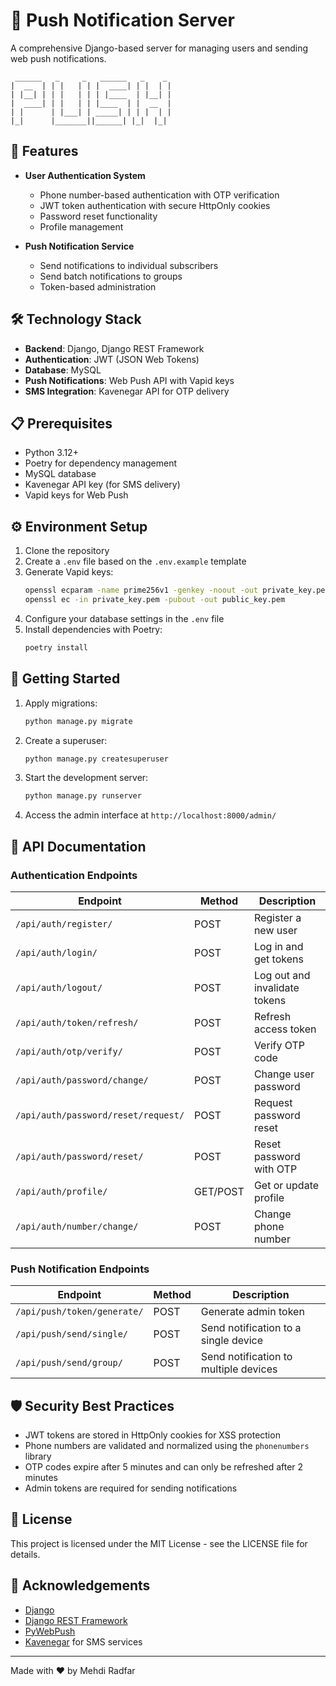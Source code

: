 # 🔔 Push Notification Server

A comprehensive Django-based server for managing users and sending web push notifications.

```
 ______   _     _   ______   _    _
|  __  | | |   | | |  ____| | |  | |
| |__| | | |   | | | |____  | |__| |
|  ____| | |   | | |____  | |  __  |
| |      | |___| | _____| | | |  | |
|_|      |_______||______| |_|  |_|
```

## 🌟 Features

- **User Authentication System**
  - Phone number-based authentication with OTP verification
  - JWT token authentication with secure HttpOnly cookies
  - Password reset functionality
  - Profile management

- **Push Notification Service**
  - Send notifications to individual subscribers
  - Send batch notifications to groups
  - Token-based administration

## 🛠 Technology Stack

- **Backend**: Django, Django REST Framework
- **Authentication**: JWT (JSON Web Tokens)
- **Database**: MySQL
- **Push Notifications**: Web Push API with Vapid keys
- **SMS Integration**: Kavenegar API for OTP delivery

## 📋 Prerequisites

- Python 3.12+
- Poetry for dependency management
- MySQL database
- Kavenegar API key (for SMS delivery)
- Vapid keys for Web Push

## ⚙️ Environment Setup

1. Clone the repository
2. Create a `.env` file based on the `.env.example` template
3. Generate Vapid keys:
   ```bash
   openssl ecparam -name prime256v1 -genkey -noout -out private_key.pem
   openssl ec -in private_key.pem -pubout -out public_key.pem
   ```
4. Configure your database settings in the `.env` file
5. Install dependencies with Poetry:
   ```bash
   poetry install
   ```

## 🚀 Getting Started

1. Apply migrations:
   ```bash
   python manage.py migrate
   ```

2. Create a superuser:
   ```bash
   python manage.py createsuperuser
   ```

3. Start the development server:
   ```bash
   python manage.py runserver
   ```

4. Access the admin interface at `http://localhost:8000/admin/`

## 📝 API Documentation

### Authentication Endpoints

| Endpoint | Method | Description |
|----------|--------|-------------|
| `/api/auth/register/` | POST | Register a new user |
| `/api/auth/login/` | POST | Log in and get tokens |
| `/api/auth/logout/` | POST | Log out and invalidate tokens |
| `/api/auth/token/refresh/` | POST | Refresh access token |
| `/api/auth/otp/verify/` | POST | Verify OTP code |
| `/api/auth/password/change/` | POST | Change user password |
| `/api/auth/password/reset/request/` | POST | Request password reset |
| `/api/auth/password/reset/` | POST | Reset password with OTP |
| `/api/auth/profile/` | GET/POST | Get or update profile |
| `/api/auth/number/change/` | POST | Change phone number |

### Push Notification Endpoints

| Endpoint | Method | Description |
|----------|--------|-------------|
| `/api/push/token/generate/` | POST | Generate admin token |
| `/api/push/send/single/` | POST | Send notification to a single device |
| `/api/push/send/group/` | POST | Send notification to multiple devices |

## 🛡️ Security Best Practices

- JWT tokens are stored in HttpOnly cookies for XSS protection
- Phone numbers are validated and normalized using the `phonenumbers` library
- OTP codes expire after 5 minutes and can only be refreshed after 2 minutes
- Admin tokens are required for sending notifications

## 📄 License

This project is licensed under the MIT License - see the LICENSE file for details.

## 🙏 Acknowledgements

- [Django](https://www.djangoproject.com/)
- [Django REST Framework](https://www.django-rest-framework.org/)
- [PyWebPush](https://github.com/web-push-libs/pywebpush)
- [Kavenegar](https://kavenegar.com/) for SMS services

---

Made with ❤️ by Mehdi Radfar